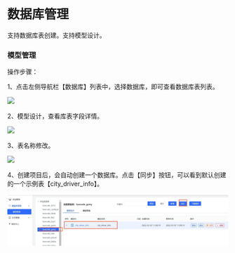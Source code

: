 # 数据库管理

支持数据库表创建。支持模型设计。

### 模型管理

操作步骤：

1、点击左侧导航栏【数据库】列表中，选择数据库，即可查看数据库表列表。

![](/image/Joybuilder/db_list.PNG) 

2、模型设计，查看库表字段详情。

![](/image/Joybuilder/db_detail.PNG)

3、表名称修改。

![](/image/Joybuilder/db_update.PNG)  

4、创建项目后，会自动创建一个数据库。点击【同步】按钮，可以看到默认创建的一个示例表【city_driver_info】。

![](/image/Joybuilder/create_project_detail_db.PNG)  
